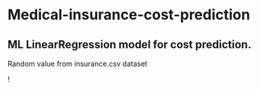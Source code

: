 # Medical-insurance-cost-prediction
## ML LinearRegression model for cost prediction.

Random value from insurance.csv dataset

!
